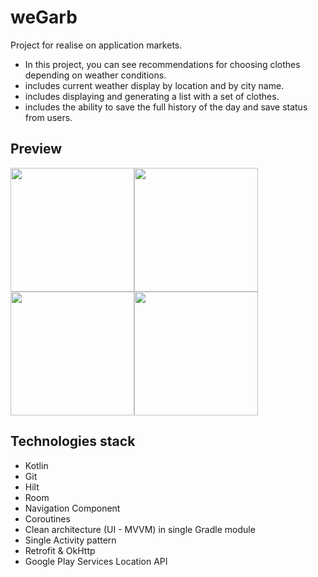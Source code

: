 # weGarb
Project for realise on application markets.
- In this project, you can see recommendations for choosing clothes depending on weather conditions.
- includes current weather display by location and by city name.
- includes displaying and generating a list with a set of clothes.
- includes the ability to save the full history of the day and save status from users.
## Preview
<div style="display: flex; flex-wrap: wrap;">
  <img src="https://www.dropbox.com/s/cpv9aqhmszwoyqz/wegarb_main_miami.jpg?raw=1" width="198" height="auto"/>
	<img src="https://www.dropbox.com/s/e1jou4hpc0x9obi/wegarb_main_la.jpg?raw=1" width="198" height="auto"/>
  <img src="https://www.dropbox.com/s/ybma1ady4za2766/wegarb_list_history.jpg?raw=1" width="198" height="auto"/>
  <img src="https://www.dropbox.com/s/901qdc72l2rxkhp/wegarb_all_history.jpg?raw=1" width="198" height="auto"/>
</div>

## Technologies stack
- Kotlin
- Git
- Hilt
- Room
- Navigation Component
- Coroutines
- Clean architecture (UI - MVVM) in single Gradle module
- Single Activity pattern
- Retrofit & OkHttp
- Google Play Services Location API
